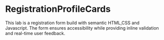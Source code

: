 # RegistrationProfileCards
This lab is a registration form build with semantic HTML,CSS and Javascript. The form ensures accessibility while providing inline validation and real-time user feedback.
